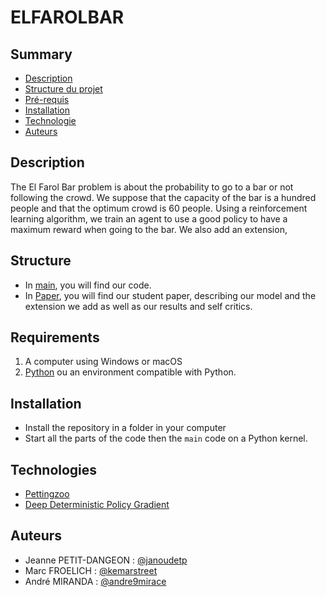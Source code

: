 # ELFAROLBAR

## Summary

- [Description](#description)
- [Structure du projet](#structure)
- [Pré-requis](#pré-requis)
- [Installation](#installation)
- [Technologie](#technologie)
- [Auteurs](#auteurs)

## Description

The El Farol Bar problem is about the probability to go to a bar or not following the crowd. We suppose that the capacity of the bar is a hundred people and that the optimum crowd is 60 people. Using a reinforcement learning algorithm, we train an agent to use a good policy to have a maximum reward when going to the bar. 
We also add an extension, 

## Structure

- In [main](https://github.com/janoudetp/Programmation2023/blob/main/Slides.Rmd), you will find our code. 
- In [Paper](https://github.com/janoudetp/Programmation2023/blob/main/Programme.ipynb), you will find our student paper, describing our model and the extension we add as well as our results and self critics. 

## Requirements 

1. A computer using Windows or macOS
2. [Python](https://www.python.org/downloads/) ou an environment compatible with Python. 

## Installation

- Install the repository in a folder in your computer
- Start all the parts of the code then the ```main``` code on a Python kernel. 

## Technologies

- [Pettingzoo](https://pettingzoo.farama.org/index.html)
- [Deep Deterministic Policy Gradient](https://spinningup.openai.com/en/latest/algorithms/ddpg.html)

## Auteurs

- Jeanne PETIT-DANGEON : [@janoudetp](https://github.com/janoudetp)
- Marc FROELICH : [@kemarstreet](https://github.com/kemarstreet)
- André MIRANDA : [@andre9mirace](https://github.com/andre9mirace)

